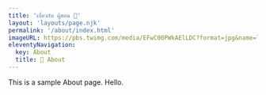 ```yaml
---
title: 'เกี่ยวกับ ผู้สอน 👋'
layout: 'layouts/page.njk'
permalink: '/about/index.html'
imageURL: https://pbs.twimg.com/media/EFwC00PWkAElLDC?format=jpg&name=large
eleventyNavigation:
  key: About
  title: 🐀 About
---
```


This is a sample About page. Hello.